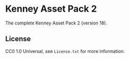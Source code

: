# Kenney Asset Pack 2

The complete Kenney Asset Pack 2 (version 18).

## License

CC0 1.0 Universal, see `License.txt` for more information.
